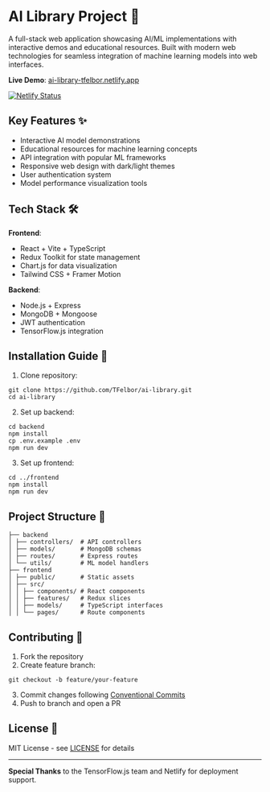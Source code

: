 # AI Library Project 🤖

A full-stack web application showcasing AI/ML implementations with interactive demos and educational resources. Built with modern web technologies for seamless integration of machine learning models into web interfaces.

**Live Demo**: [ai-library-tfelbor.netlify.app](https://ai-library-tfelbor.netlify.app/)  

[![Netlify Status](https://api.netlify.com/api/v1/badges/85620708-e5b8-491e-992a-1c473fd7cb92/deploy-status)](https://app.netlify.com/sites/ai-library-tfelbor/deploys)

## Key Features ✨
- Interactive AI model demonstrations
- Educational resources for machine learning concepts
- API integration with popular ML frameworks
- Responsive web design with dark/light themes
- User authentication system
- Model performance visualization tools

## Tech Stack 🛠️
**Frontend**:
- React + Vite + TypeScript
- Redux Toolkit for state management
- Chart.js for data visualization
- Tailwind CSS + Framer Motion

**Backend**:
- Node.js + Express
- MongoDB + Mongoose
- JWT authentication
- TensorFlow.js integration

## Installation Guide 🚀
1. Clone repository:

```
git clone https://github.com/TFelbor/ai-library.git
cd ai-library
```

2. Set up backend:

```
cd backend
npm install
cp .env.example .env
npm run dev
```

3. Set up frontend:

```
cd ../frontend
npm install
npm run dev
```

## Project Structure 📂

```
├── backend
│ ├── controllers/  # API controllers
│ ├── models/       # MongoDB schemas
│ ├── routes/       # Express routes
│ └── utils/        # ML model handlers
├── frontend
│ ├── public/       # Static assets
│ ├── src/
│ │ ├── components/ # React components
│ │ ├── features/   # Redux slices
│ │ ├── models/     # TypeScript interfaces
│ │ └── pages/      # Route components
```

## Contributing 🤝
1. Fork the repository
2. Create feature branch:

```
git checkout -b feature/your-feature
```

3. Commit changes following [Conventional Commits](https://www.conventionalcommits.org/)
4. Push to branch and open a PR

## License 📄
MIT License - see [LICENSE](https://github.com/TFelbor/ai-library/blob/main/LICENSE) for details

---

**Special Thanks** to the TensorFlow.js team and Netlify for deployment support.
